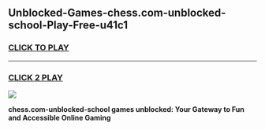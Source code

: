 
## Unblocked-Games-chess.com-unblocked-school-Play-Free-u41c1
<h3>
<a href="https://premium76.site?title=chess.com-unblocked-school&ref=12A">CLICK TO PLAY</a></h3>
<hr>

<h3>
<a href="https://premium76.site?title=chess.com-unblocked-school&ref=12A">CLICK 2 PLAY</a>
  
</h3>

<a href="https://premium76.site?title=chess.com-unblocked-school&ref=12A"><img src="https://clearcache.store/games.png"></a>


**chess.com-unblocked-school games unblocked: Your Gateway to Fun and Accessible Online Gaming**
